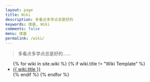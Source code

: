 ```yaml
---
layout: page
title: Wiki
description: 多看点多学点总是好的
keywords: 维基, Wiki
comments: false
menu: 维基
permalink: /wiki/     
---
```


> 多看点多学点总是好的......

<ul class="listing">
{% for wiki in site.wiki %}
{% if wiki.title != "Wiki Template" %}
<li class="listing-item"><a href="{{ wiki.url }}">{{ wiki.title }}</a></li>
{% endif %}
{% endfor %}
</ul>
